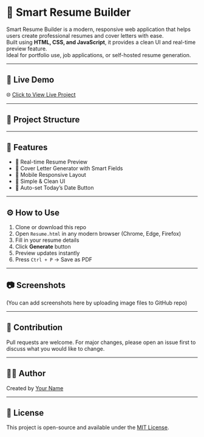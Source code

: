 
# 📝 Smart Resume Builder

Smart Resume Builder is a modern, responsive web application that helps users create professional resumes and cover letters with ease.  
Built using **HTML, CSS, and JavaScript**, it provides a clean UI and real-time preview feature.  
Ideal for portfolio use, job applications, or self-hosted resume generation.

---

## 🚀 Live Demo

🌐 [Click to View Live Project](https://your-username.github.io/smart-resume-project)

---

## 📂 Project Structure

---

## 🎯 Features

- 🧠 Real-time Resume Preview
- 💌 Cover Letter Generator with Smart Fields
- 📱 Mobile Responsive Layout
- 🌙 Simple & Clean UI
- 📅 Auto-set Today’s Date Button

---

## ⚙️ How to Use

1. Clone or download this repo
2. Open `Resume.html` in any modern browser (Chrome, Edge, Firefox)
3. Fill in your resume details
4. Click **Generate** button
5. Preview updates instantly
6. Press `Ctrl + P` → Save as PDF

---

## 📷 Screenshots

(You can add screenshots here by uploading image files to GitHub repo)

---

## 🤝 Contribution

Pull requests are welcome. For major changes, please open an issue first to discuss what you would like to change.

---

## 🧑‍💻 Author

Created by [Your Name](https://github.com/your-username)

---

## 📄 License

This project is open-source and available under the [MIT License](LICENSE).

